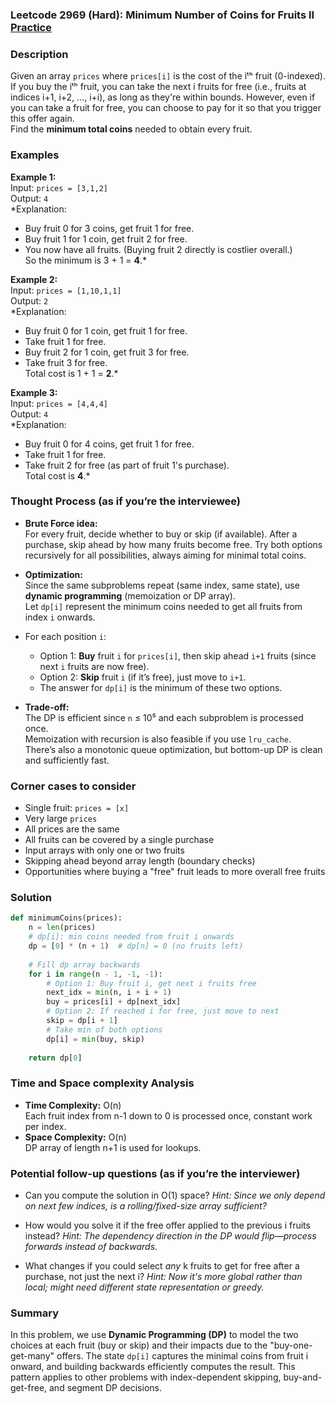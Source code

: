 ### Leetcode 2969 (Hard): Minimum Number of Coins for Fruits II [Practice](https://leetcode.com/problems/minimum-number-of-coins-for-fruits-ii)

### Description  
Given an array `prices` where `prices[i]` is the cost of the iᵗʰ fruit (0-indexed). If you buy the iᵗʰ fruit, you can take the next i fruits for free (i.e., fruits at indices i+1, i+2, ..., i+i), as long as they're within bounds. However, even if you can take a fruit for free, you can choose to pay for it so that you trigger this offer again.  
Find the **minimum total coins** needed to obtain every fruit.

### Examples  

**Example 1:**  
Input: `prices = [3,1,2]`  
Output: `4`  
*Explanation:  
- Buy fruit 0 for 3 coins, get fruit 1 for free.  
- Buy fruit 1 for 1 coin, get fruit 2 for free.  
- You now have all fruits. (Buying fruit 2 directly is costlier overall.)  
So the minimum is 3 + 1 = **4**.*

**Example 2:**  
Input: `prices = [1,10,1,1]`  
Output: `2`  
*Explanation:  
- Buy fruit 0 for 1 coin, get fruit 1 for free.  
- Take fruit 1 for free.  
- Buy fruit 2 for 1 coin, get fruit 3 for free.  
- Take fruit 3 for free.  
Total cost is 1 + 1 = **2**.*

**Example 3:**  
Input: `prices = [4,4,4]`  
Output: `4`  
*Explanation:  
- Buy fruit 0 for 4 coins, get fruit 1 for free.  
- Take fruit 1 for free.  
- Take fruit 2 for free (as part of fruit 1's purchase).  
Total cost is **4**.*


### Thought Process (as if you’re the interviewee)  

- **Brute Force idea:**  
  For every fruit, decide whether to buy or skip (if available). After a purchase, skip ahead by how many fruits become free. Try both options recursively for all possibilities, always aiming for minimal total coins.
  
- **Optimization:**  
  Since the same subproblems repeat (same index, same state), use **dynamic programming** (memoization or DP array).  
  Let `dp[i]` represent the minimum coins needed to get all fruits from index `i` onwards.

- For each position `i`:
  - Option 1: **Buy** fruit `i` for `prices[i]`, then skip ahead `i+1` fruits (since next `i` fruits are now free).
  - Option 2: **Skip** fruit `i` (if it’s free), just move to `i+1`.
  - The answer for `dp[i]` is the minimum of these two options.

- **Trade-off:**  
  The DP is efficient since `n` ≤ 10⁵ and each subproblem is processed once.  
  Memoization with recursion is also feasible if you use `lru_cache`.  
  There’s also a monotonic queue optimization, but bottom-up DP is clean and sufficiently fast.

### Corner cases to consider  
- Single fruit: `prices = [x]`
- Very large `prices`
- All prices are the same
- All fruits can be covered by a single purchase
- Input arrays with only one or two fruits
- Skipping ahead beyond array length (boundary checks)
- Opportunities where buying a "free" fruit leads to more overall free fruits

### Solution

```python
def minimumCoins(prices):
    n = len(prices)
    # dp[i]: min coins needed from fruit i onwards
    dp = [0] * (n + 1)  # dp[n] = 0 (no fruits left)
    
    # Fill dp array backwards
    for i in range(n - 1, -1, -1):
        # Option 1: Buy fruit i, get next i fruits free
        next_idx = min(n, i + i + 1)
        buy = prices[i] + dp[next_idx]
        # Option 2: If reached i for free, just move to next
        skip = dp[i + 1]
        # Take min of both options
        dp[i] = min(buy, skip)
    
    return dp[0]
```

### Time and Space complexity Analysis  

- **Time Complexity:** O(n)  
  Each fruit index from n-1 down to 0 is processed once, constant work per index.
- **Space Complexity:** O(n)  
  DP array of length n+1 is used for lookups.


### Potential follow-up questions (as if you’re the interviewer)  

- Can you compute the solution in O(1) space?
  *Hint: Since we only depend on next few indices, is a rolling/fixed-size array sufficient?*

- How would you solve it if the free offer applied to the previous i fruits instead?
  *Hint: The dependency direction in the DP would flip—process forwards instead of backwards.*

- What changes if you could select *any* k fruits to get for free after a purchase, not just the next i?
  *Hint: Now it's more global rather than local; might need different state representation or greedy.*


### Summary

In this problem, we use **Dynamic Programming (DP)** to model the two choices at each fruit (buy or skip) and their impacts due to the "buy-one-get-many" offers. The state `dp[i]` captures the minimal coins from fruit i onward, and building backwards efficiently computes the result. This pattern applies to other problems with index-dependent skipping, buy-and-get-free, and segment DP decisions.